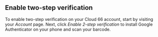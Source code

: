 <!-- usedin: [ _general/account/two-step-verification-v1.md] -->

## Enable two-step verification

To enable two-step verification on your Cloud 66 account, start by visiting your _Account_ page. Next, click _Enable 2-step verification_ to install Google Authenticator on your phone and scan your barcode.

